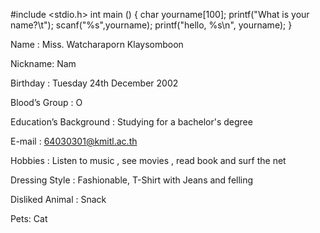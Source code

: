 #include <stdio.h>
        int main ()
        {
                char yourname[100];
                printf("What is your name?\t");
                scanf("%s",yourname);
                printf("hello, %s\n", yourname);
        }





Name : Miss. Watcharaporn Klaysomboon

Nickname: Nam

Birthday : Tuesday 24th December 2002

Blood’s Group : O

Education’s Background : Studying for a bachelor's degree

E-mail : 64030301@kmitl.ac.th

Hobbies : Listen to music , see movies , read book and surf the net

Dressing Style : Fashionable, T-Shirt with Jeans and felling

Disliked Animal : Snack

Pets: Cat

